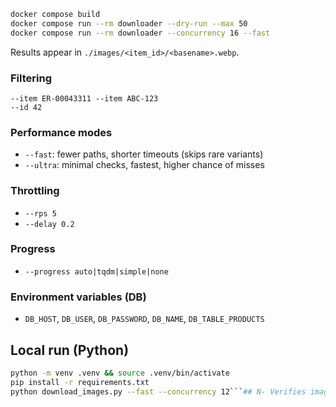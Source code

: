 
```bash
docker compose build
docker compose run --rm downloader --dry-run --max 50
docker compose run --rm downloader --concurrency 16 --fast
```

Results appear in `./images/<item_id>/<basename>.webp`.

### Filtering
```
--item ER-00043311 --item ABC-123
--id 42
```

### Performance modes
- `--fast`: fewer paths, shorter timeouts (skips rare variants)
- `--ultra`: minimal checks, fastest, higher chance of misses

### Throttling
- `--rps 5`
- `--delay 0.2`

### Progress
- `--progress auto|tqdm|simple|none`

### Environment variables (DB)
- `DB_HOST`, `DB_USER`, `DB_PASSWORD`, `DB_NAME`, `DB_TABLE_PRODUCTS`

## Local run (Python)

```bash
python -m venv .venv && source .venv/bin/activate
pip install -r requirements.txt
python download_images.py --fast --concurrency 12```## N- Verifies image, compresses to WebP (binary search on quality), and may downscale if needed
